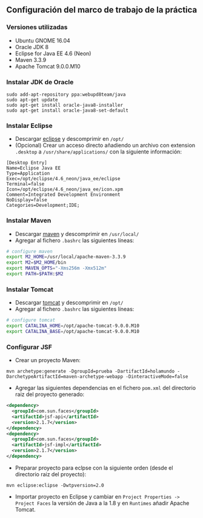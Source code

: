 ## Configuración del marco de trabajo de la práctica

### Versiones utilizadas

* Ubuntu GNOME 16.04
* Oracle JDK 8
* Eclipse for Java EE 4.6 (Neon)
* Maven 3.3.9
* Apache Tomcat 9.0.0.M10

### Instalar JDK de Oracle

```
sudo add-apt-repository ppa:webupd8team/java
sudo apt-get update
sudo apt-get install oracle-java8-installer
sudo apt-get install oracle-java8-set-default
```

### Instalar Eclipse

* Descargar [eclipse](http://www.eclipse.org/downloads/download.php?file=/technology/epp/downloads/release/neon/1a/eclipse-jee-neon-1a-linux-gtk-x86_64.tar.gz) y descomprimir en `/opt/`
* (Opcional) Crear un acceso directo añadiendo un archivo con extension `.desktop` a `/usr/share/applications/` con la siguiente información:

```
[Desktop Entry]
Name=Eclipse Java EE
Type=Application
Exec=/opt/eclipse/4.6_neon/java_ee/eclipse
Terminal=false
Icon=/opt/eclipse/4.6_neon/java_ee/icon.xpm
Comment=Integrated Development Environment
NoDisplay=false
Categories=Development;IDE;
```

### Instalar Maven

* Descargar [maven](http://apache.uvigo.es/maven/maven-3/3.3.9/binaries/apache-maven-3.3.9-bin.tar.gz) y descomprimir en `/usr/local/`
* Agregar al fichero `.bashrc` las siguientes líneas:

```sh
# configure maven
export M2_HOME=/usr/local/apache-maven-3.3.9
export M2=$M2_HOME/bin
export MAVEN_OPTS="-Xms256m -Xmx512m"
export PATH=$PATH:$M2
```

### Instalar Tomcat

* Descargar [tomcat](http://apache.uvigo.es/tomcat/tomcat-9/v9.0.0.M10/bin/apache-tomcat-9.0.0.M10.tar.gz) y descomprimir en `/opt/`
* Agregar al fichero `.bashrc` las siguientes líneas:

```sh
# configure tomcat
export CATALINA_HOME=/opt/apache-tomcat-9.0.0.M10
export CATALINA_BASE=/opt/apache-tomcat-9.0.0.M10
```

### Configurar JSF

* Crear un proyecto Maven:
```
mvn archetype:generate -DgroupId=prueba -DartifactId=holamundo -DarchetypeArtifactId=maven-archetype-webapp -DinteractiveMode=false
```
* Agregar las siguientes dependencias en el fichero `pom.xml` del directorio raiz del proyecto generado:
```xml
<dependency>
  <groupId>com.sun.faces</groupId>
  <artifactId>jsf-api</artifactId>
  <version>2.1.7</version>
</dependency>
<dependency>
  <groupId>com.sun.faces</groupId>
  <artifactId>jsf-impl</artifactId>
  <version>2.1.7</version>
</dependency>
```
* Preparar proyecto para eclpse con la siguiente orden (desde el directorio raiz del proyecto):
```
mvn eclipse:eclipse -Dwtpversion=2.0
```
* Importar proyecto en Eclipse y cambiar en `Project Properties -> Project Faces` la versión de Java a la 1.8 y en `Runtimes` añadir Apache Tomcat.
